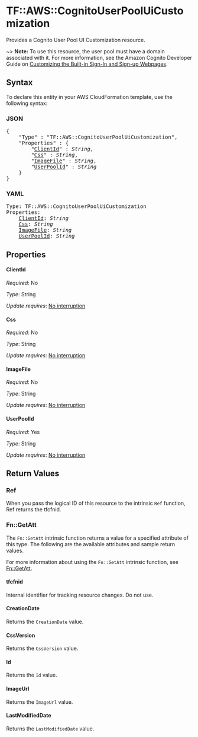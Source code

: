 # TF::AWS::CognitoUserPoolUiCustomization

Provides a Cognito User Pool UI Customization resource.

~> **Note:** To use this resource, the user pool must have a domain associated with it. For more information, see the Amazon Cognito Developer Guide on [Customizing the Built-in Sign-In and Sign-up Webpages](https://docs.aws.amazon.com/cognito/latest/developerguide/cognito-user-pools-app-ui-customization.html).

## Syntax

To declare this entity in your AWS CloudFormation template, use the following syntax:

### JSON

<pre>
{
    "Type" : "TF::AWS::CognitoUserPoolUiCustomization",
    "Properties" : {
        "<a href="#clientid" title="ClientId">ClientId</a>" : <i>String</i>,
        "<a href="#css" title="Css">Css</a>" : <i>String</i>,
        "<a href="#imagefile" title="ImageFile">ImageFile</a>" : <i>String</i>,
        "<a href="#userpoolid" title="UserPoolId">UserPoolId</a>" : <i>String</i>
    }
}
</pre>

### YAML

<pre>
Type: TF::AWS::CognitoUserPoolUiCustomization
Properties:
    <a href="#clientid" title="ClientId">ClientId</a>: <i>String</i>
    <a href="#css" title="Css">Css</a>: <i>String</i>
    <a href="#imagefile" title="ImageFile">ImageFile</a>: <i>String</i>
    <a href="#userpoolid" title="UserPoolId">UserPoolId</a>: <i>String</i>
</pre>

## Properties

#### ClientId

_Required_: No

_Type_: String

_Update requires_: [No interruption](https://docs.aws.amazon.com/AWSCloudFormation/latest/UserGuide/using-cfn-updating-stacks-update-behaviors.html#update-no-interrupt)

#### Css

_Required_: No

_Type_: String

_Update requires_: [No interruption](https://docs.aws.amazon.com/AWSCloudFormation/latest/UserGuide/using-cfn-updating-stacks-update-behaviors.html#update-no-interrupt)

#### ImageFile

_Required_: No

_Type_: String

_Update requires_: [No interruption](https://docs.aws.amazon.com/AWSCloudFormation/latest/UserGuide/using-cfn-updating-stacks-update-behaviors.html#update-no-interrupt)

#### UserPoolId

_Required_: Yes

_Type_: String

_Update requires_: [No interruption](https://docs.aws.amazon.com/AWSCloudFormation/latest/UserGuide/using-cfn-updating-stacks-update-behaviors.html#update-no-interrupt)

## Return Values

### Ref

When you pass the logical ID of this resource to the intrinsic `Ref` function, Ref returns the tfcfnid.

### Fn::GetAtt

The `Fn::GetAtt` intrinsic function returns a value for a specified attribute of this type. The following are the available attributes and sample return values.

For more information about using the `Fn::GetAtt` intrinsic function, see [Fn::GetAtt](https://docs.aws.amazon.com/AWSCloudFormation/latest/UserGuide/intrinsic-function-reference-getatt.html).

#### tfcfnid

Internal identifier for tracking resource changes. Do not use.

#### CreationDate

Returns the <code>CreationDate</code> value.

#### CssVersion

Returns the <code>CssVersion</code> value.

#### Id

Returns the <code>Id</code> value.

#### ImageUrl

Returns the <code>ImageUrl</code> value.

#### LastModifiedDate

Returns the <code>LastModifiedDate</code> value.

